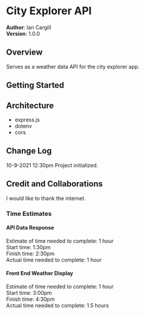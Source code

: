 # City Explorer API

**Author**: Ian Cargill\
**Version**: 1.0.0

## Overview

Serves as a weather data API for the city explorer app.

## Getting Started

<!-- What are the steps that a user must take in order to build this app on their own machine and get it running? -->

## Architecture

- express.js
- dotenv
- cors

## Change Log

10-9-2021 12:30pm Project initialized.

## Credit and Collaborations

I would like to thank the internet.

### Time Estimates

#### API Data Response

Estimate of time needed to complete: 1 hour\
Start time: 1:30pm\
Finish time: 2:30pm\
Actual time needed to complete: 1 hour

#### Front End Weather Display

Estimate of time needed to complete: 1 hour\
Start time: 3:00pm\
Finish time: 4:30pm\
Actual time needed to complete: 1.5 hours

<!-- Name of feature:
Estimate of time needed to complete:
Start time:
Finish time:
Actual time needed to complete: -->
